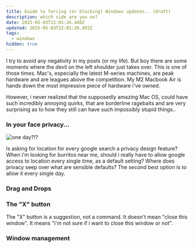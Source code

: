 ```yaml
---
title: Guide to forcing (or blocking) Windows updates.. (draft)
description: which side are you on?
date: 2025-05-03T22:01:26.448Z
updated: 2025-05-03T22:01:26.455Z
tags:
  - windows
hidden: true
---
```


I try to avoid any negativity in my posts (or my life). But boy there are some moments where the devil on the left shoulder just takes over. This is one of those times. Mac's, especially the latest M-series machines, are peak hardware and are leagues above the competition. My M2 Macbook Air is hands down the most impressive piece of hardware i've owned.

However, i never realized that the supposedly amazing Mac OS, could have such incredibly annoying quirks, that are borderline ragebaits and are very surprising as to how they still can have such impossibly stupid things..

### In your face privacy...

![](/img/privacy-freakout.png "one day?!?")

Is asking for location for every google search a privacy design feature? When i'm looking for burritos near me, should i really have to allow google access to location every single time, as a default setting? Where does privacy seep over what are sensible defaults? The second best option is to allow it every single day.  

### Drag and Drops


### The "X" button

The "X" button is a suggestion, not a command. It doesn't mean "close this window". It means "i'm not sure if i want to close this window or not". 


### Window management
